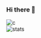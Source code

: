 ### Hi there 👋

<!--
**Caz-Developer/Caz-Developer** is a ✨ _special_ ✨ repository because its `README.md` (this file) appears on your GitHub profile.

Here are some ideas to get you started:

- 🔭 I’m currently working on ...
- 🌱 I’m currently learning ...
- 👯 I’m looking to collaborate on ...
- 🤔 I’m looking for help with ...
- 💬 Ask me about ...
- 📫 How to reach me: ...
- 😄 Pronouns: ...
- ⚡ Fun fact: ...
-->

![c](https://github-readme-stats.vercel.app/api/top-langs/?username=Caz-Developer&layout=compact&theme=dark) </br>
![stats](https://github-readme-stats.vercel.app/api?username=Caz-Developer&show_icons=true&theme=dark)
